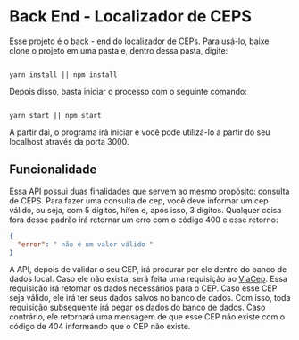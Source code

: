 # Back End - Localizador de CEPS

Esse projeto é o back - end do localizador de CEPs. Para usá-lo, baixe clone o projeto em uma pasta e, dentro dessa pasta, digite:

```shell

yarn install || npm install

```

Depois disso, basta iniciar o processo com o seguinte comando:

```shell

yarn start || npm start

```

A partir dai, o programa irá iniciar e você pode utilizá-lo a partir do seu localhost através da porta 3000.

## Funcionalidade

Essa API possui duas finalidades que servem ao mesmo propósito: consulta de CEPS. Para fazer uma consulta de cep, você deve informar um cep válido, ou seja, com 5 dígitos, hífen e, após isso, 3 dígitos. Qualquer coisa fora desse padrão irá retornar um erro com o código 400 e esse retorno:

```json
{
  "error": " não é um valor válido "
}
```

A API, depois de validar o seu CEP, irá procurar por ele dentro do banco de dados local. Caso ele não exista, será feita uma requisição ao [ViaCep](https://viacep.com.br/). Essa requisição irá retornar os dados necessários para o CEP. Caso esse CEP seja válido, ele irá ter seus dados salvos no banco de dados. Com isso, toda requisição subsequente irá pegar os dados do banco de dados. Caso contrário, ele retornará uma mensagem de que esse CEP não existe com o código de 404 informando que o CEP não existe.

